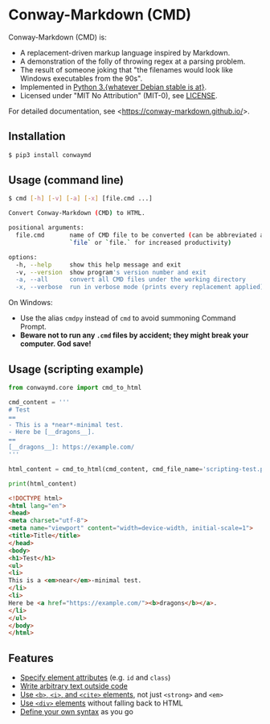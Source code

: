 # Conway-Markdown (CMD)

Conway-Markdown (CMD) is:

- A replacement-driven markup language inspired by Markdown.
- A demonstration of the folly of throwing regex at a parsing problem.
- The result of someone joking that
  "the filenames would look like Windows executables from the 90s".
- Implemented in [Python 3.{whatever Debian stable is at}][python3].
- Licensed under "MIT No Attribution" (MIT-0), see [LICENSE].

For detailed documentation, see <<https://conway-markdown.github.io/>>.

[python3]: https://packages.debian.org/stable/python3
[LICENSE]: LICENSE


## Installation

```bash
$ pip3 install conwaymd
```


## Usage (command line)

```bash
$ cmd [-h] [-v] [-a] [-x] [file.cmd ...]

Convert Conway-Markdown (CMD) to HTML.

positional arguments:
  file.cmd       name of CMD file to be converted (can be abbreviated as
                 `file` or `file.` for increased productivity)

options:
  -h, --help     show this help message and exit
  -v, --version  show program's version number and exit
  -a, --all      convert all CMD files under the working directory
  -x, --verbose  run in verbose mode (prints every replacement applied)
```

On Windows:
- Use the alias `cmdpy` instead of `cmd` to avoid summoning Command Prompt.
- **Beware not to run any `.cmd` files by accident; they might break your computer. God save!**


## Usage (scripting example)

```python
from conwaymd.core import cmd_to_html

cmd_content = '''
# Test
==
- This is a *near*-minimal test.
- Here be [__dragons__].
==
[__dragons__]: https://example.com/
'''

html_content = cmd_to_html(cmd_content, cmd_file_name='scripting-test.py')

print(html_content)
```

```html
<!DOCTYPE html>
<html lang="en">
<head>
<meta charset="utf-8">
<meta name="viewport" content="width=device-width, initial-scale=1">
<title>Title</title>
</head>
<body>
<h1>Test</h1>
<ul>
<li>
This is a <em>near</em>-minimal test.
</li>
<li>
Here be <a href="https://example.com/"><b>dragons</b></a>.
</li>
</ul>
</body>
</html>
```


## Features

- [Specify element attributes] (e.g. `id` and `class`)
- [Write arbitrary text outside code]
- [Use `<b>`, `<i>`, and `<cite>` elements], not just `<strong>` and `<em>`
- [Use `<div>` elements] without falling back to HTML
- [Define your own syntax] as you go

[Specify element attributes]:
  https://conway-markdown.github.io/#cmd-attribute-specifications
[Write arbitrary text outside code]:
  https://conway-markdown.github.io/#literals
[Use `<b>`, `<i>`, and `<cite>` elements]:
  https://conway-markdown.github.io/#inline-semantics
[Use `<div>` elements]:
  https://conway-markdown.github.io/#divisions
[Define your own syntax]:
  https://conway-markdown.github.io/#replacement-rule-syntax
